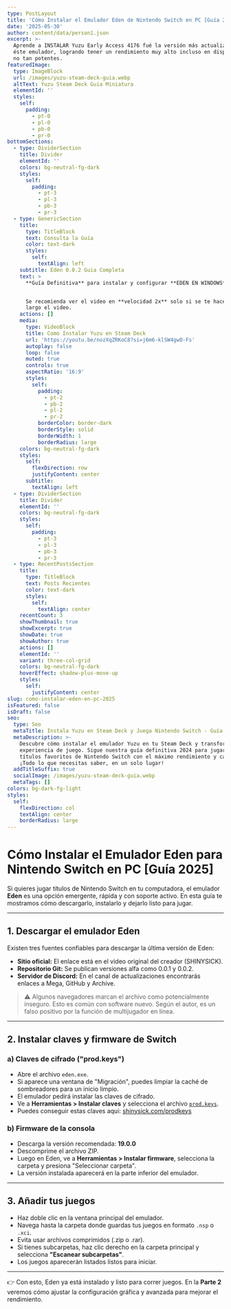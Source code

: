 ```yaml
---
type: PostLayout
title: 'Cómo Instalar el Emulador Eden de Nintendo Switch en PC [Guía 2025]'
date: '2025-05-30'
author: content/data/person1.json
excerpt: >-
  Aprende a INSTALAR Yuzu Early Access 4176 fué la versión más actualizada de
  éste emulador, logrando tener un rendimiento muy alto incluso en dispositivos
  no tan potentes.
featuredImage:
  type: ImageBlock
  url: /images/yuzu-steam-deck-guia.webp
  altText: Yuzu Steam Deck Guia Miniatura
  elementId: ''
  styles:
    self:
      padding:
        - pt-0
        - pl-0
        - pb-0
        - pr-0
bottomSections:
  - type: DividerSection
    title: Divider
    elementId: ''
    colors: bg-neutral-fg-dark
    styles:
      self:
        padding:
          - pt-3
          - pl-3
          - pb-3
          - pr-3
  - type: GenericSection
    title:
      type: TitleBlock
      text: Consulta la Guía
      color: text-dark
      styles:
        self:
          textAlign: left
    subtitle: Eden 0.0.2 Guia Completa
    text: >
      **Guía Definitiva** para instalar y configurar **EDEN EN WINDOWS**.


      Se recomienda ver el video en **velocidad 2x** solo si se te hace muy
      largo el video.
    actions: []
    media:
      type: VideoBlock
      title: Como Instalar Yuzu en Steam Deck
      url: 'https://youtu.be/nozXqZRKoC8?si=j6m6-klSW4gwO-Fs'
      autoplay: false
      loop: false
      muted: true
      controls: true
      aspectRatio: '16:9'
      styles:
        self:
          padding:
            - pt-2
            - pb-2
            - pl-2
            - pr-2
          borderColor: border-dark
          borderStyle: solid
          borderWidth: 1
          borderRadius: large
    colors: bg-neutral-fg-dark
    styles:
      self:
        flexDirection: row
        justifyContent: center
      subtitle:
        textAlign: left
  - type: DividerSection
    title: Divider
    elementId: ''
    colors: bg-neutral-fg-dark
    styles:
      self:
        padding:
          - pt-3
          - pl-3
          - pb-3
          - pr-3
  - type: RecentPostsSection
    title:
      type: TitleBlock
      text: Posts Recientes
      color: text-dark
      styles:
        self:
          textAlign: center
    recentCount: 3
    showThumbnail: true
    showExcerpt: true
    showDate: true
    showAuthor: true
    actions: []
    elementId: ''
    variant: three-col-grid
    colors: bg-neutral-fg-dark
    hoverEffect: shadow-plus-move-up
    styles:
      self:
        justifyContent: center
slug: como-instalar-eden-en-pc-2025
isFeatured: false
isDraft: false
seo:
  type: Seo
  metaTitle: Instala Yuzu en Steam Deck y Juega Nintendo Switch - Guía Definitiva 2024
  metaDescription: >-
    Descubre cómo instalar el emulador Yuzu en tu Steam Deck y transforma tu
    experiencia de juego. Sigue nuestra guía definitiva 2024 para jugar tus
    títulos favoritos de Nintendo Switch con el máximo rendimiento y calidad.
    ¡Todo lo que necesitas saber, en un solo lugar!
  addTitleSuffix: true
  socialImage: /images/yuzu-steam-deck-guia.webp
  metaTags: []
colors: bg-dark-fg-light
styles:
  self:
    flexDirection: col
    textAlign: center
    borderRadius: large
---
```

# Cómo Instalar el Emulador Eden para Nintendo Switch en PC \[Guía 2025]

Si quieres jugar títulos de Nintendo Switch en tu computadora, el emulador **Eden** es una opción emergente, rápida y con soporte activo. En esta guía te mostramos cómo descargarlo, instalarlo y dejarlo listo para jugar.

***

## 1. Descargar el emulador Eden

Existen tres fuentes confiables para descargar la última versión de Eden:

*   **Sitio oficial:** El enlace está en el video original del creador (SHINYSICK).
*   **Repositorio Git:** Se publican versiones alfa como 0.0.1 y 0.0.2.
*   **Servidor de Discord:** En el canal de actualizaciones encontrarás enlaces a Mega, GitHub y Archive.

> ⚠️ Algunos navegadores marcan el archivo como potencialmente inseguro. Esto es común con software nuevo. Según el autor, es un falso positivo por la función de multijugador en línea.

***

## 2. Instalar claves y firmware de Switch

### a) Claves de cifrado ("prod.keys")

*   Abre el archivo `eden.exe`.
*   Si aparece una ventana de "Migración", puedes limpiar la caché de sombreadores para un inicio limpio.
*   El emulador pedirá instalar las claves de cifrado.
*   Ve a **Herramientas > Instalar claves** y selecciona el archivo [`prod.keys`](/prodkeys).
*   Puedes conseguir estas claves aqui: [shinysick.com/prodkeys](/prodkeys)

### b) Firmware de la consola

*   Descarga la versión recomendada: **19.0.0**
*   Descomprime el archivo ZIP.
*   Luego en Eden, ve a **Herramientas > Instalar firmware**, selecciona la carpeta y presiona "Seleccionar carpeta".
*   La versión instalada aparecerá en la parte inferior del emulador.

***

## 3. Añadir tus juegos

*   Haz doble clic en la ventana principal del emulador.
*   Navega hasta la carpeta donde guardas tus juegos en formato `.nsp` o `.xci`.
*   Evita usar archivos comprimidos (.zip o .rar).
*   Si tienes subcarpetas, haz clic derecho en la carpeta principal y selecciona **"Escanear subcarpetas"**.
*   Los juegos aparecerán listados listos para iniciar.

***

👉 Con esto, Eden ya está instalado y listo para correr juegos. En la **Parte 2** veremos cómo ajustar la configuración gráfica y avanzada para mejorar el rendimiento.
